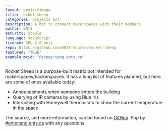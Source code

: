 ```yaml
---
layout: projectimage
title: rocket-sheep
categories: projects bot
description: A bot to connect makerspaces with their members
author: ENTS
maturity: Stable
language: JavaScript
license: GPL-3.0-only
repo: https://github.com/ENTS-Source/rocket-sheep
featured: "TRUE"
example_mxid: "@sheep:tang.ents.ca"
---
```


Rocket Sheep is a purpose-built matrix bot intended for makerspaces/hackerspaces. It has a long list of features planned, but here are some of ones available today:
* Announcements when someone enters the building
* Querying of IP cameras by using Blue Iris
* Interacting with Honeywell thermostats to show the current temperature in the space

The source, and more information, can be found on [GitHub](https://github.com/ENTS-Source/rocket-sheep). Pop by [#ents:tang.ents.ca](https://matrix.to/#/#ents:tang.ents.ca) with any questions.
